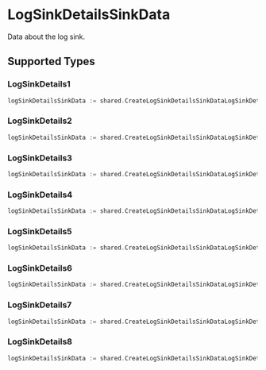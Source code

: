 # LogSinkDetailsSinkData

Data about the log sink.


## Supported Types

### LogSinkDetails1

```go
logSinkDetailsSinkData := shared.CreateLogSinkDetailsSinkDataLogSinkDetails1(shared.LogSinkDetails1{/* values here */})
```

### LogSinkDetails2

```go
logSinkDetailsSinkData := shared.CreateLogSinkDetailsSinkDataLogSinkDetails2(shared.LogSinkDetails2{/* values here */})
```

### LogSinkDetails3

```go
logSinkDetailsSinkData := shared.CreateLogSinkDetailsSinkDataLogSinkDetails3(shared.LogSinkDetails3{/* values here */})
```

### LogSinkDetails4

```go
logSinkDetailsSinkData := shared.CreateLogSinkDetailsSinkDataLogSinkDetails4(shared.LogSinkDetails4{/* values here */})
```

### LogSinkDetails5

```go
logSinkDetailsSinkData := shared.CreateLogSinkDetailsSinkDataLogSinkDetails5(shared.LogSinkDetails5{/* values here */})
```

### LogSinkDetails6

```go
logSinkDetailsSinkData := shared.CreateLogSinkDetailsSinkDataLogSinkDetails6(shared.LogSinkDetails6{/* values here */})
```

### LogSinkDetails7

```go
logSinkDetailsSinkData := shared.CreateLogSinkDetailsSinkDataLogSinkDetails7(shared.LogSinkDetails7{/* values here */})
```

### LogSinkDetails8

```go
logSinkDetailsSinkData := shared.CreateLogSinkDetailsSinkDataLogSinkDetails8(shared.LogSinkDetails8{/* values here */})
```

